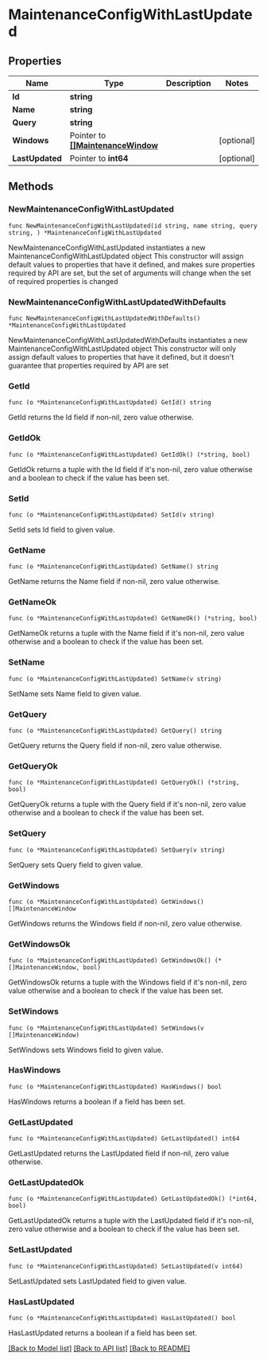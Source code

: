 # MaintenanceConfigWithLastUpdated

## Properties

Name | Type | Description | Notes
------------ | ------------- | ------------- | -------------
**Id** | **string** |  | 
**Name** | **string** |  | 
**Query** | **string** |  | 
**Windows** | Pointer to [**[]MaintenanceWindow**](MaintenanceWindow.md) |  | [optional] 
**LastUpdated** | Pointer to **int64** |  | [optional] 

## Methods

### NewMaintenanceConfigWithLastUpdated

`func NewMaintenanceConfigWithLastUpdated(id string, name string, query string, ) *MaintenanceConfigWithLastUpdated`

NewMaintenanceConfigWithLastUpdated instantiates a new MaintenanceConfigWithLastUpdated object
This constructor will assign default values to properties that have it defined,
and makes sure properties required by API are set, but the set of arguments
will change when the set of required properties is changed

### NewMaintenanceConfigWithLastUpdatedWithDefaults

`func NewMaintenanceConfigWithLastUpdatedWithDefaults() *MaintenanceConfigWithLastUpdated`

NewMaintenanceConfigWithLastUpdatedWithDefaults instantiates a new MaintenanceConfigWithLastUpdated object
This constructor will only assign default values to properties that have it defined,
but it doesn't guarantee that properties required by API are set

### GetId

`func (o *MaintenanceConfigWithLastUpdated) GetId() string`

GetId returns the Id field if non-nil, zero value otherwise.

### GetIdOk

`func (o *MaintenanceConfigWithLastUpdated) GetIdOk() (*string, bool)`

GetIdOk returns a tuple with the Id field if it's non-nil, zero value otherwise
and a boolean to check if the value has been set.

### SetId

`func (o *MaintenanceConfigWithLastUpdated) SetId(v string)`

SetId sets Id field to given value.


### GetName

`func (o *MaintenanceConfigWithLastUpdated) GetName() string`

GetName returns the Name field if non-nil, zero value otherwise.

### GetNameOk

`func (o *MaintenanceConfigWithLastUpdated) GetNameOk() (*string, bool)`

GetNameOk returns a tuple with the Name field if it's non-nil, zero value otherwise
and a boolean to check if the value has been set.

### SetName

`func (o *MaintenanceConfigWithLastUpdated) SetName(v string)`

SetName sets Name field to given value.


### GetQuery

`func (o *MaintenanceConfigWithLastUpdated) GetQuery() string`

GetQuery returns the Query field if non-nil, zero value otherwise.

### GetQueryOk

`func (o *MaintenanceConfigWithLastUpdated) GetQueryOk() (*string, bool)`

GetQueryOk returns a tuple with the Query field if it's non-nil, zero value otherwise
and a boolean to check if the value has been set.

### SetQuery

`func (o *MaintenanceConfigWithLastUpdated) SetQuery(v string)`

SetQuery sets Query field to given value.


### GetWindows

`func (o *MaintenanceConfigWithLastUpdated) GetWindows() []MaintenanceWindow`

GetWindows returns the Windows field if non-nil, zero value otherwise.

### GetWindowsOk

`func (o *MaintenanceConfigWithLastUpdated) GetWindowsOk() (*[]MaintenanceWindow, bool)`

GetWindowsOk returns a tuple with the Windows field if it's non-nil, zero value otherwise
and a boolean to check if the value has been set.

### SetWindows

`func (o *MaintenanceConfigWithLastUpdated) SetWindows(v []MaintenanceWindow)`

SetWindows sets Windows field to given value.

### HasWindows

`func (o *MaintenanceConfigWithLastUpdated) HasWindows() bool`

HasWindows returns a boolean if a field has been set.

### GetLastUpdated

`func (o *MaintenanceConfigWithLastUpdated) GetLastUpdated() int64`

GetLastUpdated returns the LastUpdated field if non-nil, zero value otherwise.

### GetLastUpdatedOk

`func (o *MaintenanceConfigWithLastUpdated) GetLastUpdatedOk() (*int64, bool)`

GetLastUpdatedOk returns a tuple with the LastUpdated field if it's non-nil, zero value otherwise
and a boolean to check if the value has been set.

### SetLastUpdated

`func (o *MaintenanceConfigWithLastUpdated) SetLastUpdated(v int64)`

SetLastUpdated sets LastUpdated field to given value.

### HasLastUpdated

`func (o *MaintenanceConfigWithLastUpdated) HasLastUpdated() bool`

HasLastUpdated returns a boolean if a field has been set.


[[Back to Model list]](../README.md#documentation-for-models) [[Back to API list]](../README.md#documentation-for-api-endpoints) [[Back to README]](../README.md)



